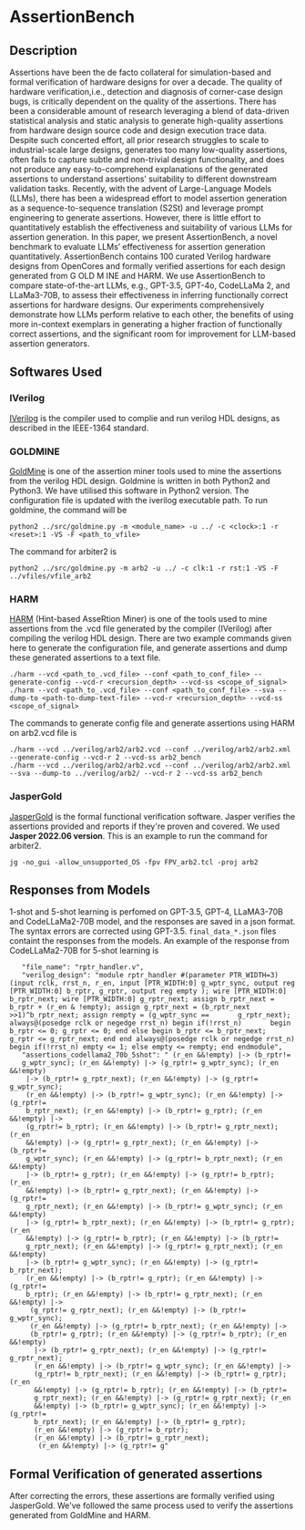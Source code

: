 #  AssertionBench

## Description

Assertions have been the de facto collateral for simulation-based and    formal verification of hardware designs for over a decade. The    quality of hardware verification,i.e., detection and diagnosis of    corner-case design bugs, is critically dependent on the quality of    the assertions. There has been a considerable amount of research    leveraging a blend of data-driven statistical analysis and static    analysis to generate high-quality assertions from hardware design    source code and design execution trace data. Despite such concerted    effort, all prior research struggles to scale to industrial-scale    large designs, generates too many low-quality assertions, often fails    to capture subtle and non-trivial design functionality, and does not    produce any easy-to-comprehend explanations of the generated    assertions to understand assertions’ suitability to different    downstream validation tasks. Recently, with the advent of    Large-Language Models (LLMs), there has been a widespread effort to    model assertion generation as a sequence-to-sequence translation    (S2St) and leverage prompt engineering to generate assertions.    However, there is little effort to quantitatively establish the    effectiveness and suitability of various LLMs for assertion    generation. In this paper, we present AssertionBench, a novel    benchmark to evaluate LLMs’ effectiveness for assertion generation    quantitatively. AssertionBench contains 100 curated Verilog hardware    designs from OpenCores and formally verified assertions for each    design generated from G OLD M INE and HARM. We use AssertionBench to    compare state-of-the-art LLMs, e.g., GPT-3.5, GPT-4o, CodeLLaMa 2,    and LLaMa3-70B, to assess their effectiveness in inferring    functionally correct assertions for hardware designs. Our experiments    comprehensively demonstrate how LLMs perform relative to each other,    the benefits of using more in-context exemplars in generating a    higher fraction of functionally correct assertions, and the    significant room for improvement for LLM-based assertion generators.

## Softwares Used

### IVerilog
[IVerilog](https://github.com/steveicarus/iverilog) is the compiler used to complie and run verilog HDL designs, as described in the IEEE-1364 standard. 
 
### GOLDMINE
[GoldMine](https://bitbucket.org/debjitp/goldminer/src/master/) is one of the assertion miner tools used to mine the assertions from the verilog HDL design. Goldmine is written in both Python2 and Python3. We have utilised this software in Python2 version. The configuration file is updated with the iverilog executable path. To run goldmine, the command will be

    python2 ../src/goldmine.py -m <module_name> -u ../ -c <clock>:1 -r <reset>:1 -VS -F <path_to_vfile>

The command for arbiter2 is

    python2 ../src/goldmine.py -m arb2 -u ../ -c clk:1 -r rst:1 -VS -F ../vfiles/vfile_arb2

### HARM

[HARM](https://github.com/SamueleGerminiani/harm/tree/main) (Hint-based AsseRtion Miner) is one of the tools used to mine assertions from the .vcd file generated by the compiler (IVerilog) after compiling the verilog HDL design. There are two example commands given here to generate the configuration file, and generate assertions and dump these generated assertions to a text file. 

    ./harm --vcd <path_to_.vcd_file> --conf <path_to_conf_file> --generate-config --vcd-r <recursion_depth> --vcd-ss <scope_of_signal>
    ./harm --vcd <path_to_.vcd_file> --conf <path_to_conf_file> --sva --dump-to <path-to-dump-text-file> --vcd-r <recursion_depth> --vcd-ss <scope_of_signal>
    
 The commands to  generate config file and generate assertions using HARM on arb2.vcd file is

    ./harm --vcd ../verilog/arb2/arb2.vcd --conf ../verilog/arb2/arb2.xml --generate-config --vcd-r 2 --vcd-ss arb2_bench 
    ./harm --vcd ../verilog/arb2/arb2.vcd --conf ../verilog/arb2/arb2.xml --sva --dump-to ../verilog/arb2/ --vcd-r 2 --vcd-ss arb2_bench  

### JasperGold
[JasperGold](https://www.cadence.com/en_US/home/tools/system-design-and-verification/formal-and-static-verification.html) is the formal functional verification software. Jasper verifies the assertions provided and reports if they're proven and covered. We used **Jasper 2022.06 version**.  This is an example to run the command for arbiter2.

    jg -no_gui -allow_unsupported_OS -fpv FPV_arb2.tcl -proj arb2

## Responses from Models
1-shot and 5-shot learning is perfomed on GPT-3.5, GPT-4, LLaMA3-70B and CodeLLaMa2-70B model, and the responses are saved in a json format. The syntax errors are corrected using GPT-3.5. `final_data_*.json` files containt the responses from the models. An example of the response from CodeLLaMa2-70B for 5-shot learning is 

       "file_name": "rptr_handler.v",
       "verilog_design": "module rptr_handler #(parameter PTR_WIDTH=3) (input rclk, rrst_n, r_en, input [PTR_WIDTH:0] g_wptr_sync, output reg [PTR_WIDTH:0] b_rptr, g_rptr, output reg empty ); wire [PTR_WIDTH:0] b_rptr_next; wire [PTR_WIDTH:0] g_rptr_next; assign b_rptr_next = b_rptr + (r_en & !empty); assign g_rptr_next = (b_rptr_next >>1)^b_rptr_next; assign rempty = (g_wptr_sync ==       g_rptr_next); always@(posedge rclk or negedge rrst_n) begin if(!rrst_n)       begin b_rptr <= 0; g_rptr <= 0; end else begin b_rptr <= b_rptr_next;        g_rptr <= g_rptr_next; end end always@(posedge rclk or negedge rrst_n)       begin if(!rrst_n) empty <= 1; else empty <= rempty; end endmodule",
       "assertions_codellama2_70b_5shot": " (r_en &&!empty) |-> (b_rptr!= 
       g_wptr_sync); (r_en &&!empty) |-> (g_rptr!= g_wptr_sync); (r_en &&!empty)
        |-> (b_rptr!= g_rptr_next); (r_en &&!empty) |-> (g_rptr!= g_wptr_sync); 
        (r_en &&!empty) |-> (b_rptr!= g_wptr_sync); (r_en &&!empty) |-> (g_rptr!= 
        b_rptr_next); (r_en &&!empty) |-> (b_rptr!= g_rptr); (r_en &&!empty) |-> 
        (g_rptr!= b_rptr); (r_en &&!empty) |-> (b_rptr!= g_rptr_next); (r_en 
        &&!empty) |-> (g_rptr!= g_rptr_next); (r_en &&!empty) |-> (b_rptr!= 
        g_wptr_sync); (r_en &&!empty) |-> (g_rptr!= b_rptr_next); (r_en &&!empty) 
        |-> (b_rptr!= g_rptr); (r_en &&!empty) |-> (g_rptr!= b_rptr); (r_en 
        &&!empty) |-> (b_rptr!= g_rptr_next); (r_en &&!empty) |-> (g_rptr!= 
        g_rptr_next); (r_en &&!empty) |-> (b_rptr!= g_wptr_sync); (r_en &&!empty) 
        |-> (g_rptr!= b_rptr_next); (r_en &&!empty) |-> (b_rptr!= g_rptr); (r_en 
        &&!empty) |-> (g_rptr!= b_rptr); (r_en &&!empty) |-> (b_rptr!= 
        g_rptr_next); (r_en &&!empty) |-> (g_rptr!= g_rptr_next); (r_en &&!empty) 
        |-> (b_rptr!= g_wptr_sync); (r_en &&!empty) |-> (g_rptr!= b_rptr_next); 
        (r_en &&!empty) |-> (b_rptr!= g_rptr); (r_en &&!empty) |-> (g_rptr!= 
        b_rptr); (r_en &&!empty) |-> (b_rptr!= g_rptr_next); (r_en &&!empty) |->
         (g_rptr!= g_rptr_next); (r_en &&!empty) |-> (b_rptr!= g_wptr_sync); 
         (r_en &&!empty) |-> (g_rptr!= b_rptr_next); (r_en &&!empty) |-> 
         (b_rptr!= g_rptr); (r_en &&!empty) |-> (g_rptr!= b_rptr); (r_en &&!empty)
          |-> (b_rptr!= g_rptr_next); (r_en &&!empty) |-> (g_rptr!= g_rptr_next); 
          (r_en &&!empty) |-> (b_rptr!= g_wptr_sync); (r_en &&!empty) |-> 
          (g_rptr!= b_rptr_next); (r_en &&!empty) |-> (b_rptr!= g_rptr); (r_en 
          &&!empty) |-> (g_rptr!= b_rptr); (r_en &&!empty) |-> (b_rptr!= 
          g_rptr_next); (r_en &&!empty) |-> (g_rptr!= g_rptr_next); (r_en 
          &&!empty) |-> (b_rptr!= g_wptr_sync); (r_en &&!empty) |-> (g_rptr!= 
          b_rptr_next); (r_en &&!empty) |-> (b_rptr!= g_rptr); 
          (r_en &&!empty) |-> (g_rptr!= b_rptr); 
          (r_en &&!empty) |-> (b_rptr!= g_rptr_next);
           (r_en &&!empty) |-> (g_rptr!= g"


## Formal Verification of generated assertions
After correcting the errors, these assertions are formally verified using JasperGold. We've followed the same process used to verify the assertions generated from GoldMine and HARM. 




<!--stackedit_data:
eyJoaXN0b3J5IjpbLTE5OTIxNjUzODksODc0MzEzMDc5LDE4NT
gwODc1MjEsLTEzMDc2NTAyOTMsNDQ0NDY0NDUzLDEyMTU5MDQy
NjMsLTE4NjEzMjkyOTEsMTU4NTU0Mzc0LDUzODUyNjY1MCwtNT
E3NTI5LDI1MjExMTYxNSw3MjExODAyNDAsLTE5OTI4ODQ0OTcs
MTE1MTA4MTEzMCwtMjEzNjQ4NTYsLTUzNjA0MzMxNiwxMDY3MT
AwMDcsLTMwNzI2OTU0LDIwMzIyMDE5MDYsNTAxNzk4MjIwXX0=

-->
